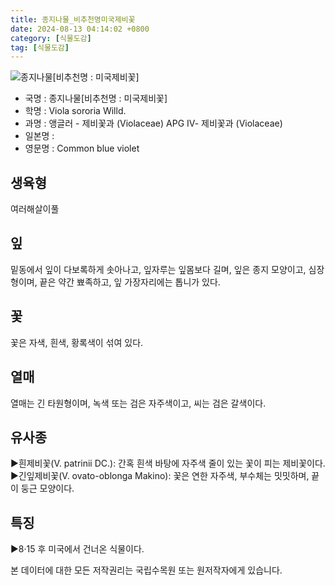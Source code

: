 ```yaml
---
title: 종지나물_비추천명미국제비꽃
date: 2024-08-13 04:14:02 +0800
category: [식물도감]
tag: [식물도감]
---
```




![종지나물[비추천명 : 미국제비꽃]](/fileUpload/plants/basic/Violaceae/Viola/2344/1_th2.JPG)
- 국명 : 종지나물[비추천명 : 미국제비꽃]
- 학명 : Viola sororia Willd.
- 과명 : 앵글러 - 제비꽃과 (Violaceae) APG Ⅳ- 제비꽃과 (Violaceae)
- 일본명 : 
- 영문명 : Common blue violet


## 생육형
여러해살이풀 
## 잎
밑동에서 잎이 다보록하게 솟아나고, 잎자루는 잎몸보다 길며, 잎은 종지 모양이고, 심장형이며, 끝은 약간 뾰족하고, 잎 가장자리에는 톱니가 있다.
## 꽃
꽃은 자색, 흰색, 황록색이 섞여 있다.
## 열매
열매는 긴 타원형이며, 녹색 또는 검은 자주색이고, 씨는 검은 갈색이다.
## 유사종
▶흰제비꽃(V. patrinii DC.): 간혹 흰색 바탕에 자주색 줄이 있는 꽃이 피는 제비꽃이다. ▶긴잎제비꽃(V. ovato-oblonga Makino): 꽃은 연한 자주색, 부수체는 밋밋하며, 끝이 둥근 모양이다.
## 특징
▶8·15 후 미국에서 건너온 식물이다.






본 데이터에 대한 모든 저작권리는 국립수목원 또는 원저작자에게 있습니다.
